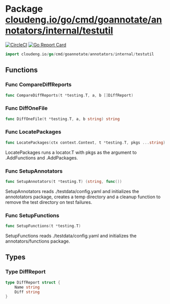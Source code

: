 # Package [cloudeng.io/go/cmd/goannotate/annotators/internal/testutil](https://pkg.go.dev/cloudeng.io/go/cmd/goannotate/annotators/internal/testutil?tab=doc)
[![CircleCI](https://circleci.com/gh/cloudengio/go.gotools.svg?style=svg)](https://circleci.com/gh/cloudengio/go.gotools) [![Go Report Card](https://goreportcard.com/badge/cloudeng.io/go/cmd/goannotate/annotators/internal/testutil)](https://goreportcard.com/report/cloudeng.io/go/cmd/goannotate/annotators/internal/testutil)

```go
import cloudeng.io/go/cmd/goannotate/annotators/internal/testutil
```


## Functions
### Func CompareDiffReports
```go
func CompareDiffReports(t *testing.T, a, b []DiffReport)
```

### Func DiffOneFile
```go
func DiffOneFile(t *testing.T, a, b string) string
```

### Func LocatePackages
```go
func LocatePackages(ctx context.Context, t *testing.T, pkgs ...string) *locate.T
```
LocatePackages runs a locator.T with pkgs as the argument to .AddFunctions
and .AddPackages.

### Func SetupAnnotators
```go
func SetupAnnotators(t *testing.T) (string, func())
```
SetupAnnotators reads ./testdata/config.yaml and initializes the
annototators package, creates a temp directory and a cleanup function to
remove the test directory on test failures.

### Func SetupFunctions
```go
func SetupFunctions(t *testing.T)
```
SetupFunctions reads ./testdata/config.yaml and initializes the
annotators/functions package.



## Types
### Type DiffReport
```go
type DiffReport struct {
	Name string
	Diff string
}
```



